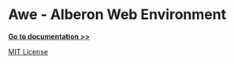 # Awe - Alberon Web Environment

**[Go to documentation >>](http://awe.alberon.co.uk/)**

[MIT License](docs/license.rst)
